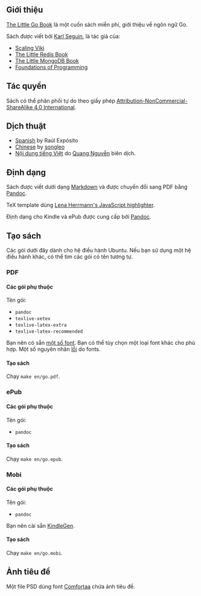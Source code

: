 ## Giới thiệu ##
[The Little Go Book](http://openmymind.net/The-Little-Go-Book/) là một cuốn sách miễn phí, giới thiệu về ngôn ngữ Go.

Sách được viết bởi [Karl Seguin](http://openmymind.net), là tác giả của:

* [Scaling Viki](http://openmymind.net/scaling-viki/)
* [The Little Redis Book](http://openmymind.net/2012/1/23/The-Little-Redis-Book/)
* [The Little MongoDB Book](http://openmymind.net/2011/3/28/The-Little-MongoDB-Book/)
* [Foundations of Programming](http://openmymind.net/FoundationsOfProgramming.pdf)

## Tác quyền ##
Sách có thể phân phối tự do theo giấy phép  [Attribution-NonCommercial-ShareAlike 4.0 International](<http://creativecommons.org/licenses/by-nc-sa/4.0/>).

## Dịch thuật ##

* [Spanish](https://github.com/raulexposito/the-little-go-book/tree/master/es) by Raúl Expósito
* [Chinese](https://github.com/songleo/the-little-go-book_ZH_CN) by [songleo](https://github.com/songleo)
* [Nội dung tiếng Việt](https://github.com/quangnh89/the-little-go-book/blob/master/vi/go.md) do [Quang Nguyễn](https://github.com/quangnh89) biên dịch.

## Định dạng ##
Sách được viết dưới dạng [Markdown](http://daringfireball.net/projects/markdown/) và được chuyển đổi sang PDF bằng [Pandoc](http://johnmacfarlane.net/pandoc/).

 TeX template dùng [Lena Herrmann's JavaScript highlighter](http://lenaherrmann.net/2010/05/20/javascript-syntax-highlighting-in-the-latex-listings-package).

Định dạng cho Kindle và ePub được cung cấp bởi [Pandoc](http://johnmacfarlane.net/pandoc/).

## Tạo sách ##
Các gói dưới đây dành cho hệ điều hành Ubuntu. Nếu bạn sử dụng một hệ điều hành khác, có thể tìm các gói có tên tương tự.

### PDF

#### Các gói phụ thuộc

Tên gói:

* `pandoc`
* `texlive-xetex`
* `texlive-latex-extra`
* `texlive-latex-recommended`

Bạn nên có sẵn [một số font](https://github.com/karlseguin/the-little-redis-book/blob/master/common/pdf-template.tex#L11).
Bạn có thể tùy chọn một loại font khác cho phù hợp. Một số nguyên nhân [lỗi](https://github.com/karlseguin/the-little-redis-book/issues/26) do fonts.

#### Tạo sách

Chạy `make en/go.pdf`.

### ePub

#### Các gói phụ thuộc

Tên gói:

* `pandoc`

#### Tạo sách

Chạy `make en/go.epub`.

### Mobi

#### Các gói phụ thuộc

Tên gói:

* `pandoc`

Bạn nên cài sẵn [KindleGen](http://www.amazon.com/gp/feature.html?ie=UTF8&docId=1000765211).

#### Tạo sách

Chạy `make en/go.mobi`.

## Ảnh tiêu đề ##
Một file PSD dùng font [Comfortaa](http://www.dafont.com/comfortaa.font) chứa ảnh tiêu đề.

